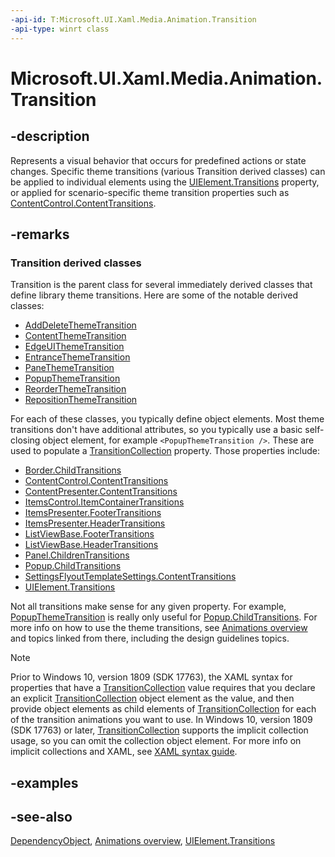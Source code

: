 ```yaml
---
-api-id: T:Microsoft.UI.Xaml.Media.Animation.Transition
-api-type: winrt class
---
```


<!-- Class syntax.
public class Transition : Windows.UI.Xaml.DependencyObject, Windows.UI.Xaml.Media.Animation.ITransition
-->

# Microsoft.UI.Xaml.Media.Animation.Transition

## -description
Represents a visual behavior that occurs for predefined actions or state changes. Specific theme transitions (various Transition derived classes) can be applied to individual elements using the [UIElement.Transitions](../microsoft.ui.xaml/uielement_transitions.md) property, or applied for scenario-specific theme transition properties such as [ContentControl.ContentTransitions](../microsoft.ui.xaml.controls/contentcontrol_contenttransitions.md).

## -remarks
### **Transition** derived classes

Transition is the parent class for several immediately derived classes that define library theme transitions. Here are some of the notable derived classes:

+ [AddDeleteThemeTransition](adddeletethemetransition.md)
+ [ContentThemeTransition](contentthemetransition.md)
+ [EdgeUIThemeTransition](edgeuithemetransition.md)
+ [EntranceThemeTransition](entrancethemetransition.md)
+ [PaneThemeTransition](panethemetransition.md)
+ [PopupThemeTransition](popupthemetransition.md)
+ [ReorderThemeTransition](reorderthemetransition.md)
+ [RepositionThemeTransition](repositionthemetransition.md)

For each of these classes, you typically define object elements. Most theme transitions don't have additional attributes, so you typically use a basic self-closing object element, for example `<PopupThemeTransition />`. These are used to populate a [TransitionCollection](transitioncollection.md) property. Those properties include: 

+ [Border.ChildTransitions](../microsoft.ui.xaml.controls/border_childtransitions.md)
+ [ContentControl.ContentTransitions](../microsoft.ui.xaml.controls/contentcontrol_contenttransitions.md)
+ [ContentPresenter.ContentTransitions](../microsoft.ui.xaml.controls/contentpresenter_contenttransitionsproperty.md)
+ [ItemsControl.ItemContainerTransitions](../microsoft.ui.xaml.controls/itemscontrol_itemcontainertransitions.md)
+ [ItemsPresenter.FooterTransitions](../microsoft.ui.xaml.controls/itemspresenter_footertransitions.md)
+ [ItemsPresenter.HeaderTransitions](../microsoft.ui.xaml.controls/itemspresenter_headertransitions.md)
+ [ListViewBase.FooterTransitions](../microsoft.ui.xaml.controls/listviewbase_footertransitions.md)
+ [ListViewBase.HeaderTransitions](../microsoft.ui.xaml.controls/listviewbase_headertransitions.md)
+ [Panel.ChildrenTransitions](../microsoft.ui.xaml.controls/panel_childrentransitions.md)
+ [Popup.ChildTransitions](../microsoft.ui.xaml.controls.primitives/popup_childtransitions.md)
+ [SettingsFlyoutTemplateSettings.ContentTransitions](/uwp/api/windows.ui.xaml.controls.primitives.settingsflyouttemplatesettings.contenttransitions)
+ [UIElement.Transitions](../microsoft.ui.xaml/uielement_transitions.md)


Not all transitions make sense for any given property. For example, [PopupThemeTransition](popupthemetransition.md) is really only useful for [Popup.ChildTransitions](../microsoft.ui.xaml.controls.primitives/popup_childtransitions.md). For more info on how to use the theme transitions, see [Animations overview](/windows/uwp/graphics/animations-overview) and topics linked from there, including the design guidelines topics.

> [!NOTE]
> Prior to Windows 10, version 1809 (SDK 17763), the XAML syntax for properties that have a [TransitionCollection](../microsoft.ui.xaml.media.animation/transitioncollection.md) value requires that you declare an explicit [TransitionCollection](../microsoft.ui.xaml.media.animation/transitioncollection.md) object element as the value, and then provide object elements as child elements of [TransitionCollection](../microsoft.ui.xaml.media.animation/transitioncollection.md) for each of the transition animations you want to use. In Windows 10, version 1809 (SDK 17763) or later, [TransitionCollection](../microsoft.ui.xaml.media.animation/transitioncollection.md) supports the implicit collection usage, so you can omit the collection object element. For more info on implicit collections and XAML, see [XAML syntax guide](/windows/uwp/xaml-platform/xaml-syntax-guide).

## -examples

## -see-also
[DependencyObject](../microsoft.ui.xaml/dependencyobject.md), [Animations overview](/windows/uwp/graphics/animations-overview), [UIElement.Transitions](../microsoft.ui.xaml/uielement_transitions.md)
